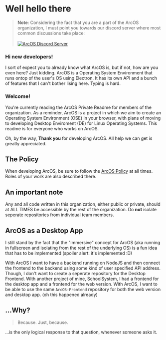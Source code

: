 # Well hello there

> **Note**: Considering the fact that you are a part of the ArcOS organization, I must point you towards our discord server where most common discussions take place:
> <br/><br/>
> [![ArcOS Discord Server](https://invidget.switchblade.xyz/S3fTadu88C)](discord.gg/S3fTadu88C)

### Hi new developers!
I sort of expect you to already know what ArcOS is, but if not, how are you even here? Just kidding. ArcOS is a Operating System Environment that runs ontop of the user's OS using Electron. It has its own API and a bunch of features that I can't bother lising here. Typing is hard.

### Welcome!
You're currently reading the ArcOS Private Readme for members of the organization. As a reminder, ArcOS is a project in which we aim to create an Operating System Environment (OSE) in your browser, with plans of moving to developing Desktop Enviroment (DE) for Linux Operating Systems. This readme is for everyone who works on ArcOS.

Oh, by the way, **Thank you** for developing ArcOS. All help we can get is greatly appreciated.

## The Policy
When developing ArcOS, be sure to follow the [ArcOS Policy](./profile/POLICY.md) at all times. Roles of your work are also described there.

## An important note
Any and all code written in this organization, either public or private, should at ALL TIMES be accessible by the rest of the organization. Do **not** isolate seperate repositories from individual team members.

## ArcOS as a Desktop App
I still stand by the fact that the "immersive" concept for ArcOS (aka running in fullscreen and isolating from the rest of the underlying OS) is a fun idea that has to be implemented (spoiler alert: it's implemented :D)

With ArcOS I want to have a backend running on NodeJS and then connect the frontend to the backend using some kind of user specified API address. Though, I don't want to create a seperate repository for the Desktop Frontend. With another project of mine, SchoolSystem, I had a frontend for the desktop app and a frontend for the web version. With ArcOS, I want to be able to use the same `ArcOS-Frontend` repository for both the web version and desktop app. (oh this happened already)

## ...Why?

> Because. Just, because.

...is the only logical response to that question, whenever someone asks it.
